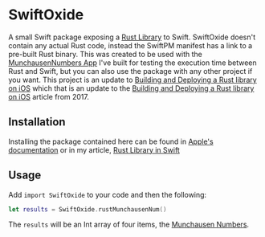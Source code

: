 # SwiftOxide
A small Swift package exposing a [Rust Library](https://github.com/KennethYoel/rust-lib-in-swift) to Swift. SwiftOxide doesn't contain any actual Rust code, instead the SwiftPM manifest has a link to a pre-built Rust binary. This was created to be used with the [MunchausenNumbers App](https://github.com/KennethYoel/MunchausenNumbers) I've built for testing the execution time between Rust and Swift, but you can also use the package with any other project if you want. This project is an update to [Building and Deploying a Rust library on iOS](https://blog.mozilla.org/data/2022/01/31/this-week-in-glean-building-and-deploying-a-rust-library-on-ios/) which that is an update to the [Building and Deploying a Rust library on iOS](https://mozilla.github.io/firefox-browser-architecture/experiments/2017-09-06-rust-on-ios.html) article from 2017.
## Installation
Installing the package contained here can be found in [Apple's documentation](https://developer.apple.com/documentation/xcode/adding-package-dependencies-to-your-app) or in my article, [Rust Library in Swift](https://medium.com/@kennethyoel/a-swiftly-oxidizing-tutorial-44b86e8d84f5)
## Usage
Add `import SwiftOxide` to your code and then the following:

```swift
let results = SwiftOxide.rustMunchausenNum()
```

The `results` will be an Int array of four items, the [Munchausen Numbers](http://oeis.org/A046253).

